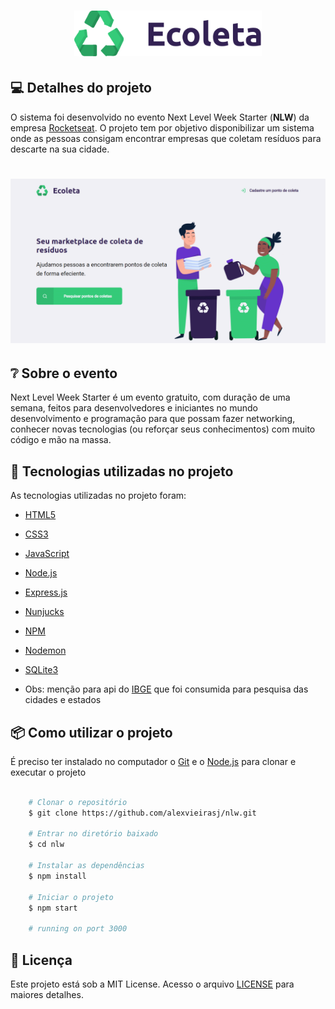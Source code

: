 <h1 align="center">
  <img alt="Ecoleta" title="#Ecoleta" src="./public/assets/logo.svg" width="300px" />
</h1>

## 💻 Detalhes do projeto

O sistema foi desenvolvido no evento Next Level Week Starter (**NLW**) da empresa [Rocketseat](https://rocketseat.com.br/). O projeto tem por objetivo disponibilizar um sistema onde as pessoas consigam encontrar empresas que coletam resíduos para descarte na sua cidade.

<h1 align="center">
    <img alt="Capa Projeto" title="CapaProjeto" src="./public/assets/demonstracao-sistema.gif"/>
</h1>

## :grey_question: Sobre o evento

Next Level Week Starter é um evento gratuito, com duração de uma semana, feitos para desenvolvedores e iniciantes no mundo desenvolvimento e programação para que possam fazer networking, conhecer novas tecnologias (ou reforçar seus conhecimentos) com muito código e mão na massa.

## :rocket: Tecnologias utilizadas no projeto

As tecnologias utilizadas no projeto foram:

- [HTML5](https://developer.mozilla.org/en-US/docs/Web/Guide/HTML/HTML5)
- [CSS3](https://developer.mozilla.org/en-US/docs/Web/CSS)
- [JavaScript](https://developer.mozilla.org/en-US/docs/Web/JavaScript)
- [Node.js](https://nodejs.org/)
- [Express.js](https://expressjs.com/)
- [Nunjucks](https://mozilla.github.io/nunjucks/)
- [NPM](https://www.npmjs.com/)
- [Nodemon](https://nodemon.io/)
- [SQLite3](https://www.sqlite.org/version3.html)

- Obs: menção para api do [IBGE](https://servicodados.ibge.gov.br/api/docs/localidades?versao=1) que foi consumida para pesquisa das cidades e estados

## :package: Como utilizar o projeto

É preciso ter instalado no computador o [Git](https://git-scm.com) e o [Node.js](https://nodejs.org/) para clonar e executar o projeto

```bash

    # Clonar o repositório
    $ git clone https://github.com/alexvieirasj/nlw.git

    # Entrar no diretório baixado
    $ cd nlw

    # Instalar as dependências        
    $ npm install 

    # Iniciar o projeto
    $ npm start 
    
    # running on port 3000
```

## :memo: Licença

Este projeto está sob a MIT License. Acesso o arquivo [LICENSE](https://github.com/alexvieirasj/nlw/blob/master/LICENSE) para maiores detalhes.


